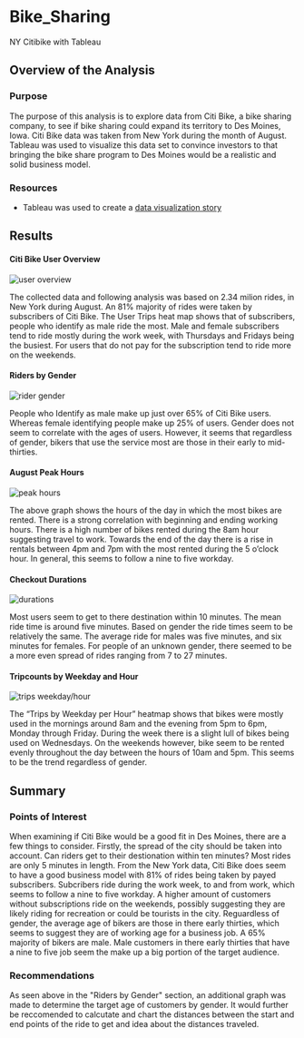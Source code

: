 # Bike_Sharing
NY Citibike with Tableau

## Overview of the Analysis
### Purpose
The purpose of this analysis is to explore data from Citi Bike, a bike sharing company, to see if bike sharing could expand its territory to Des Moines, Iowa. Citi Bike data was taken from New York during the month of August. Tableau was used to visualize this data set to convince investors to that bringing the bike share program to Des Moines would be a realistic and solid business model.
### Resources
-	Tableau was used to create a [data visualization story](https://public.tableau.com/app/profile/nik.walker/viz/BikesharingChallengeStory_16768402729470/CitiBikeAnalysis?publish=yes)

## Results

#### Citi Bike User Overview
![user overview](Images/user_overview.png)

The collected data and following analysis was based on 2.34 milion rides, in New York during August. An 81% majority of rides were taken by subscribers of Citi Bike. The User Trips heat map shows that of subscribers, people who identify as male ride the most. Male and female subscribers tend to ride mostly during the work week, with Thursdays and Fridays being the busiest. For users that do not pay for the subscription tend to ride more on the weekends. 

#### Riders by Gender
![rider gender](Images/riders_gender.png)

People who Identify as male make up just over 65% of Citi Bike users. Whereas female identifying people make up 25% of users. Gender does not seem to correlate with the ages of users. However, it seems that regardless of gender, bikers that use the service most are those in their early to mid-thirties. 

#### August Peak Hours
![peak hours](Images/peak_hours.png)

The above graph shows the hours of the day in which the most bikes are rented. There is a strong correlation with beginning and ending working hours. There is a high number of bikes rented during the 8am hour suggesting travel to work. Towards the end of the day there is a rise in rentals between 4pm and 7pm with the most rented during the 5 o’clock hour. In general, this seems to follow a nine to five workday.  

#### Checkout Durations 
![durations](Images/checkout_durations.png)

Most users seem to get to there destination within 10 minutes. The mean ride time is around five minutes. Based on gender the ride times seem to be relatively the same. The average ride for males was five minutes, and six minutes for females. For people of an unknown gender, there seemed to be a more even spread of rides ranging from 7 to 27 minutes.  
#### Tripcounts by Weekday and Hour
![trips weekday/hour](Images/trips_weekday.png)

The “Trips by Weekday per Hour” heatmap shows that bikes were mostly used in the mornings around 8am and the evening from 5pm to 6pm, Monday through Friday. During the week there is a slight lull of bikes being used on Wednesdays. On the weekends however, bike seem to be rented evenly throughout the day between the hours of 10am and 5pm. This seems to be the trend regardless of gender.
## Summary
### Points of Interest

When examining if Citi Bike would be a good fit in Des Moines, there are a few things to consider. Firstly, the spread of the city should be taken into account. Can riders get to their destionation within ten minutes? Most rides are only 5 minutes in length. From the New York data, Citi Bike does seem to have a good business model with 81% of rides being taken by payed subscribers. Subcribers ride during the work week, to and from work, which seems to follow a nine to five workday. A higher amount of customers without subscriptions ride on the weekends, possibly suggesting they are likely riding for recreation or could be tourists in the city. Reguardless of gender, the average age of bikers are those in there early thirties, which seems to suggest they are of working age for a business job. A 65% majority of bikers are male. Male customers in there early thirties that have a nine to five job seem the make up a big portion of the target audience.
  
### Recommendations
As seen above in the "Riders by Gender" section, an additional graph was made to determine the target age of customers by gender. It would further be reccomended to calcutate and chart the distances between the start and end points of the ride to get and idea about the distances traveled. 

